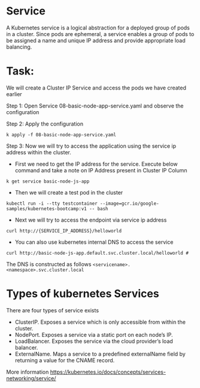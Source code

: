 # Service

A Kubernetes service is a logical abstraction for a deployed group of pods in a cluster.
Since pods are ephemeral, a service enables a group of pods to be assigned a name and unique IP address and provide appropriate load balancing.

# Task: 

We will create a Cluster IP Service and access the pods we have created earlier

Step 1: Open Service 08-basic-node-app-service.yaml and observe the configuration

Step 2: Apply the configuration 

```
k apply -f 08-basic-node-app-service.yaml
```

Step 3: Now we will try to access the application using the service ip address within the cluster. 
- First we need to get the IP address for the service. Execute below command and take a note on IP Address present in Cluster IP Column

```
k get service basic-node-js-app 
```

- Then we will create a test pod in the cluster

```
kubectl run -i --tty testcontainer --image=gcr.io/google-samples/kubernetes-bootcamp:v1 -- bash
```
- Next we will try to access the endpoint via service ip address 

```
curl http://{SERVICE_IP_ADDRESS}/helloworld
```

- You can also use kubernetes internal DNS to access the service 

```
curl http://basic-node-js-app.default.svc.cluster.local/helloworld #
```

The DNS is constructed as follows `<servicename>.<namespace>.svc.cluster.local`

# Types of kubernetes Services 

There are four types of service exists 

- ClusterIP. Exposes a service which is only accessible from within the cluster.
- NodePort. Exposes a service via a static port on each node’s IP.
- LoadBalancer. Exposes the service via the cloud provider’s load balancer.
- ExternalName. Maps a service to a predefined externalName field by returning a value for the CNAME record.

More information https://kubernetes.io/docs/concepts/services-networking/service/
